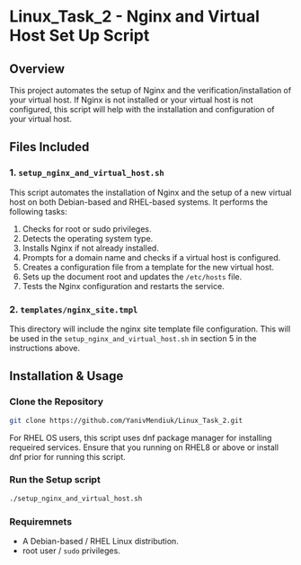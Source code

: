 # Linux_Task_2 -  Nginx and Virtual Host Set Up Script

## Overview

This project automates the setup of Nginx and the verification/installation of your virtual host. If Nginx is not installed or your virtual host is not configured, this script will help with the installation and configuration of your virtual host.  

## Files Included

### 1. `setup_nginx_and_virtual_host.sh`

This script automates the installation of Nginx and the setup of a new virtual host on both
Debian-based and RHEL-based systems. It performs the following tasks:

1. Checks for root or sudo privileges.
2. Detects the operating system type.
3. Installs Nginx if not already installed.
4. Prompts for a domain name and checks if a virtual host is configured.
5. Creates a configuration file from a template for the new virtual host.
6. Sets up the document root and updates the `/etc/hosts` file.
7. Tests the Nginx configuration and restarts the service.

### 2. `templates/nginx_site.tmpl`

This directory will include the nginx site template file configuration. This will be used in the `setup_nginx_and_virtual_host.sh` in section 5 in the instructions above.

## Installation & Usage

### Clone the Repository

```bash
git clone https://github.com/YanivMendiuk/Linux_Task_2.git
```

For RHEL OS users, this script uses dnf package manager for installing requeired services. Ensure that you running on RHEL8 or above or install dnf prior for running this script.

### Run the Setup script

```bash
./setup_nginx_and_virtual_host.sh
```

### Requiremnets

- A Debian-based / RHEL Linux distribution.  
- root user / `sudo` privileges.
